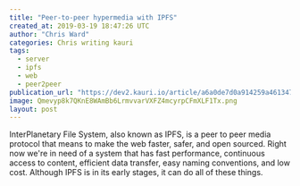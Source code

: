 ```yaml
---
title: "Peer-to-peer hypermedia with IPFS"
created_at: 2019-03-19 18:47:26 UTC
author: "Chris Ward"
categories: Chris writing kauri
tags:
  - server
  - ipfs
  - web
  - peer2peer
publication_url: "https://dev2.kauri.io/article/a6a0de7d0a914259a4613479f8f2d13f"
image: Qmevyp8k7QKnE8WAmBb6LrmvvarVXFZ4mcyrpCFmXLF1Tx.png
layout: post
---
```


InterPlanetary File System, also known as IPFS, is a peer to peer media protocol that means to make the web faster, safer, and open sourced. Right now we're in need of a system that has fast performance, continuous access to content, efficient data transfer, easy naming conventions, and low cost. Although IPFS is in its early stages, it can do all of these things.
